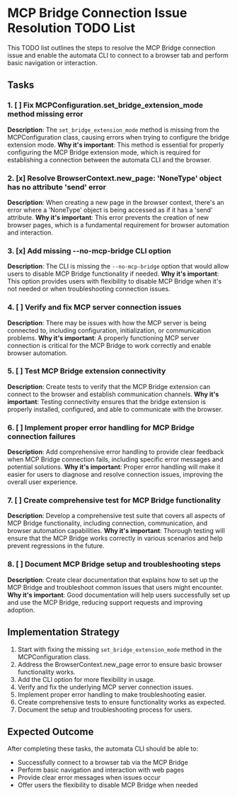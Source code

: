 # MCP Bridge Connection Issue Resolution TODO List

This TODO list outlines the steps to resolve the MCP Bridge connection issue and enable the automata CLI to connect to a browser tab and perform basic navigation or interaction.

## Tasks

### 1. [ ] Fix MCPConfiguration.set_bridge_extension_mode method missing error
**Description**: The `set_bridge_extension_mode` method is missing from the MCPConfiguration class, causing errors when trying to configure the bridge extension mode.
**Why it's important**: This method is essential for properly configuring the MCP Bridge extension mode, which is required for establishing a connection between the automata CLI and the browser.

### 2. [x] Resolve BrowserContext.new_page: 'NoneType' object has no attribute 'send' error
**Description**: When creating a new page in the browser context, there's an error where a 'NoneType' object is being accessed as if it has a 'send' attribute.
**Why it's important**: This error prevents the creation of new browser pages, which is a fundamental requirement for browser automation and interaction.

### 3. [x] Add missing --no-mcp-bridge CLI option
**Description**: The CLI is missing the `--no-mcp-bridge` option that would allow users to disable MCP Bridge functionality if needed.
**Why it's important**: This option provides users with flexibility to disable MCP Bridge when it's not needed or when troubleshooting connection issues.

### 4. [ ] Verify and fix MCP server connection issues
**Description**: There may be issues with how the MCP server is being connected to, including configuration, initialization, or communication problems.
**Why it's important**: A properly functioning MCP server connection is critical for the MCP Bridge to work correctly and enable browser automation.

### 5. [ ] Test MCP Bridge extension connectivity
**Description**: Create tests to verify that the MCP Bridge extension can connect to the browser and establish communication channels.
**Why it's important**: Testing connectivity ensures that the bridge extension is properly installed, configured, and able to communicate with the browser.

### 6. [ ] Implement proper error handling for MCP Bridge connection failures
**Description**: Add comprehensive error handling to provide clear feedback when MCP Bridge connection fails, including specific error messages and potential solutions.
**Why it's important**: Proper error handling will make it easier for users to diagnose and resolve connection issues, improving the overall user experience.

### 7. [ ] Create comprehensive test for MCP Bridge functionality
**Description**: Develop a comprehensive test suite that covers all aspects of MCP Bridge functionality, including connection, communication, and browser automation capabilities.
**Why it's important**: Thorough testing will ensure that the MCP Bridge works correctly in various scenarios and help prevent regressions in the future.

### 8. [ ] Document MCP Bridge setup and troubleshooting steps
**Description**: Create clear documentation that explains how to set up the MCP Bridge and troubleshoot common issues that users might encounter.
**Why it's important**: Good documentation will help users successfully set up and use the MCP Bridge, reducing support requests and improving adoption.

## Implementation Strategy

1. Start with fixing the missing `set_bridge_extension_mode` method in the MCPConfiguration class.
2. Address the BrowserContext.new_page error to ensure basic browser functionality works.
3. Add the CLI option for more flexibility in usage.
4. Verify and fix the underlying MCP server connection issues.
5. Implement proper error handling to make troubleshooting easier.
6. Create comprehensive tests to ensure functionality works as expected.
7. Document the setup and troubleshooting process for users.

## Expected Outcome

After completing these tasks, the automata CLI should be able to:
- Successfully connect to a browser tab via the MCP Bridge
- Perform basic navigation and interaction with web pages
- Provide clear error messages when issues occur
- Offer users the flexibility to disable MCP Bridge when needed